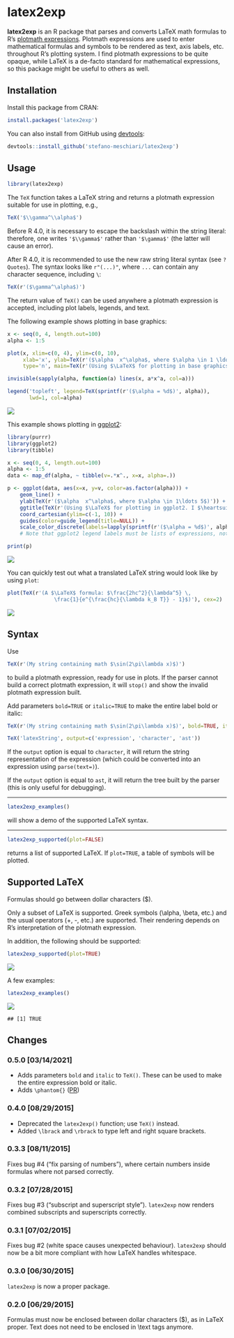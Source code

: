 # latex2exp

**latex2exp** is an R package that parses and converts LaTeX math
formulas to R’s [plotmath
expressions](http://stat.ethz.ch/R-manual/R-patched/library/grDevices/html/plotmath.html).
Plotmath expressions are used to enter mathematical formulas and symbols
to be rendered as text, axis labels, etc. throughout R’s plotting
system. I find plotmath expressions to be quite opaque, while LaTeX is a
de-facto standard for mathematical expressions, so this package might be
useful to others as well.

## Installation

Install this package from CRAN:

``` r
install.packages('latex2exp')
```

You can also install from GitHub using
[devtools](http://cran.r-project.org/web/packages/devtools/index.html):

``` r
devtools::install_github('stefano-meschiari/latex2exp')
```

## Usage

``` r
library(latex2exp)
```

The `TeX` function takes a LaTeX string and returns a plotmath
expression suitable for use in plotting, e.g.,

``` r
TeX('$\\gamma^\\alpha$')
```

Before R 4.0, it is necessary to escape the backslash within the string
literal: therefore, one writes `'$\\gamma$'` rather than `'$\gamma$'`
(the latter will cause an error).

After R 4.0, it is recommended to use the new raw string literal syntax
(see `?Quotes`). The syntax looks like `r"(...)"`, where `...` can
contain any character sequence, including `\`:

``` r
TeX(r'($\gamma^\alpha$)')
```

The return value of `TeX()` can be used anywhere a plotmath expression
is accepted, including plot labels, legends, and text.

The following example shows plotting in base graphics:

``` r
x <- seq(0, 4, length.out=100)
alpha <- 1:5

plot(x, xlim=c(0, 4), ylim=c(0, 10), 
     xlab='x', ylab=TeX(r'($\alpha  x^\alpha$, where $\alpha \in 1 \ldots 5$)'), 
     type='n', main=TeX(r'(Using $\LaTeX$ for plotting in base graphics!)', bold=TRUE, italic=TRUE))

invisible(sapply(alpha, function(a) lines(x, a*x^a, col=a)))

legend('topleft', legend=TeX(sprintf(r'($\alpha = %d$)', alpha)), 
       lwd=1, col=alpha)
```

![](README_files/figure-markdown_github/unnamed-chunk-6-1.png)

This example shows plotting in [ggplot2](http://ggplot2.org):

``` r
library(purrr)
library(ggplot2)
library(tibble)

x <- seq(0, 4, length.out=100)
alpha <- 1:5
data <- map_df(alpha, ~ tibble(v=.*x^., x=x, alpha=.))

p <- ggplot(data, aes(x=x, y=v, color=as.factor(alpha))) +
    geom_line() + 
    ylab(TeX(r'($\alpha  x^\alpha$, where $\alpha \in 1\ldots 5$)')) +
    ggtitle(TeX(r'(Using $\LaTeX$ for plotting in ggplot2. I $\heartsuit$ ggplot!)')) +
    coord_cartesian(ylim=c(-1, 10)) +
    guides(color=guide_legend(title=NULL)) +
    scale_color_discrete(labels=lapply(sprintf(r'($\alpha = %d$)', alpha), TeX)) 
    # Note that ggplot2 legend labels must be lists of expressions, not vectors of expressions

print(p)
```

![](README_files/figure-markdown_github/unnamed-chunk-7-1.png)

You can quickly test out what a translated LaTeX string would look like
by using `plot`:

``` r
plot(TeX(r'(A $\LaTeX$ formula: $\frac{2hc^2}{\lambda^5} \, 
               \frac{1}{e^{\frac{hc}{\lambda k_B T}} - 1}$)'), cex=2)
```

![](README_files/figure-markdown_github/unnamed-chunk-8-1.png)

## Syntax

Use

``` r
TeX(r'(My string containing math $\sin(2\pi\lambda x)$)')
```

to build a plotmath expression, ready for use in plots. If the parser
cannot build a correct plotmath expression, it will `stop()` and show
the invalid plotmath expression built.

Add parameters `bold=TRUE` or `italic=TRUE` to make the entire label
bold or italic:

``` r
TeX(r'(My string containing math $\sin(2\pi\lambda x)$)', bold=TRUE, italic=TRUE)
```

``` r
TeX('latexString', output=c('expression', 'character', 'ast'))
```

If the `output` option is equal to `character`, it will return the
string representation of the expression (which could be converted into
an expression using `parse(text=)`).

If the `output` option is equal to `ast`, it will return the tree built
by the parser (this is only useful for debugging).

------------------------------------------------------------------------

``` r
latex2exp_examples()
```

will show a demo of the supported LaTeX syntax.

------------------------------------------------------------------------

``` r
latex2exp_supported(plot=FALSE)
```

returns a list of supported LaTeX. If `plot=TRUE`, a table of symbols
will be plotted.

## Supported LaTeX

Formulas should go between dollar characters ($).

Only a subset of LaTeX is supported. Greek symbols (\\alpha, \\beta,
etc.) and the usual operators (+, -, etc.) are supported. Their
rendering depends on R’s interpretation of the plotmath expression.

In addition, the following should be supported:

``` r
latex2exp_supported(plot=TRUE)
```

![](README_files/figure-markdown_github/unnamed-chunk-14-1.png)

A few examples:

``` r
latex2exp_examples()
```

![](README_files/figure-markdown_github/unnamed-chunk-15-1.png)

    ## [1] TRUE

## Changes

### 0.5.0 \[03/14/2021\]

-   Adds parameters `bold` and `italic` to `TeX()`. These can be used to
    make the entire expression bold or italic.
-   Adds `\phantom{}`
    ([PR](https://github.com/stefano-meschiari/latex2exp/pull/22))

### 0.4.0 \[08/29/2015\]

-   Deprecated the `latex2exp()` function; use `TeX()` instead.
-   Added `\lbrack` and `\rbrack` to type left and right square
    brackets.

### 0.3.3 \[08/11/2015\]

Fixes bug \#4 (“fix parsing of numbers”), where certain numbers inside
formulas where not parsed correctly.

### 0.3.2 \[07/28/2015\]

Fixes bug \#3 (“subscript and superscript style”). `latex2exp` now
renders combined subscripts and superscripts correctly.

### 0.3.1 \[07/02/2015\]

Fixes bug \#2 (white space causes unexpected behaviour). `latex2exp`
should now be a bit more compliant with how LaTeX handles whitespace.

### 0.3.0 \[06/30/2015\]

`latex2exp` is now a proper package.

### 0.2.0 \[06/29/2015\]

Formulas must now be enclosed between dollar characters ($), as in LaTeX
proper. Text does not need to be enclosed in \\text tags anymore.
